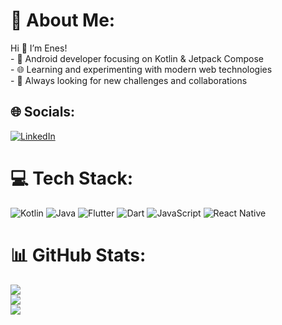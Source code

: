 # 💫 About Me:
Hi 👋 I’m Enes!  <br>- 📱 Android developer focusing on Kotlin & Jetpack Compose  <br>- 🌐 Learning and experimenting with modern web technologies  <br>- 🌱 Always looking for new challenges and collaborations  <br>


## 🌐 Socials:
[![LinkedIn](https://img.shields.io/badge/LinkedIn-%230077B5.svg?logo=linkedin&logoColor=white)](https://linkedin.com/in/https://www.linkedin.com/in/enesceviz33/) 

# 💻 Tech Stack:
![Kotlin](https://img.shields.io/badge/kotlin-%237F52FF.svg?style=for-the-badge&logo=kotlin&logoColor=white)
![Java](https://img.shields.io/badge/java-%23ED8B00.svg?style=for-the-badge&logo=openjdk&logoColor=white) ![Flutter](https://img.shields.io/badge/Flutter-%2302569B.svg?style=for-the-badge&logo=Flutter&logoColor=white) ![Dart](https://img.shields.io/badge/dart-%230175C2.svg?style=for-the-badge&logo=dart&logoColor=white) ![JavaScript](https://img.shields.io/badge/javascript-%23323330.svg?style=for-the-badge&logo=javascript&logoColor=%23F7DF1E) ![React Native](https://img.shields.io/badge/react_native-%2320232a.svg?style=for-the-badge&logo=react&logoColor=%2361DAFB) 
# 📊 GitHub Stats:
![](https://github-readme-stats.vercel.app/api?username=cevizenes&theme=tokyonight&hide_border=false&include_all_commits=false&count_private=false)<br/>
![](https://nirzak-streak-stats.vercel.app/?user=cevizenes&theme=tokyonight&hide_border=false)<br/>
![](https://github-readme-stats.vercel.app/api/top-langs/?username=cevizenes&theme=tokyonight&hide_border=false&include_all_commits=false&count_private=false&layout=compact)

